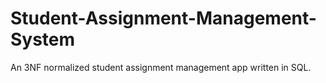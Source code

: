 # Student-Assignment-Management-System
An 3NF normalized student assignment management app written in SQL. 
